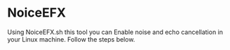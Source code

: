 # NoiceEFX
Using NoiceEFX.sh this tool you can Enable noise and echo cancellation in your Linux machine. Follow the steps below.
